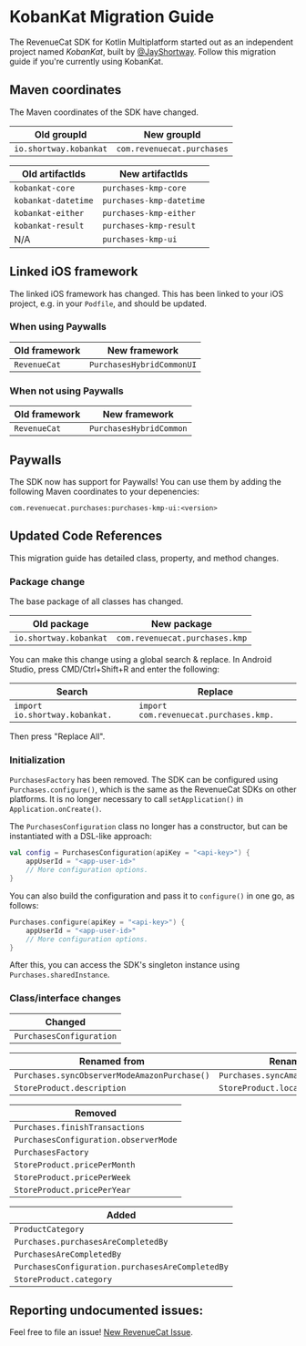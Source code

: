 # KobanKat Migration Guide
The RevenueCat SDK for Kotlin Multiplatform started out as an independent project named _KobanKat_, built by [@JayShortway](https://github.com/JayShortway). Follow this migration guide if you're currently using KobanKat.

## Maven coordinates
The Maven coordinates of the SDK have changed. 

| Old groupId            | New groupId                |
|------------------------|----------------------------|
| `io.shortway.kobankat` | `com.revenuecat.purchases` |

| Old artifactIds     | New artifactIds          |
|---------------------|--------------------------|
| `kobankat-core`     | `purchases-kmp-core`     |
| `kobankat-datetime` | `purchases-kmp-datetime` |
| `kobankat-either`   | `purchases-kmp-either`   |
| `kobankat-result`   | `purchases-kmp-result`   |
| N/A                 | `purchases-kmp-ui`       |


## Linked iOS framework
The linked iOS framework has changed. This has been linked to your iOS project, e.g. in  your `Podfile`, and should be updated.

### When using Paywalls
| Old framework | New framework             |
|---------------|---------------------------|
| `RevenueCat`  | `PurchasesHybridCommonUI` |

### When not using Paywalls
| Old framework | New framework           |
|---------------|-------------------------|
| `RevenueCat`  | `PurchasesHybridCommon` |

## Paywalls
The SDK now has support for Paywalls! You can use them by adding the following Maven coordinates to your depenencies: 

```
com.revenuecat.purchases:purchases-kmp-ui:<version>
```

## Updated Code References
This migration guide has detailed class, property, and method changes.

### Package change
The base package of all classes has changed.

| Old package            | New package                    |
|------------------------|--------------------------------|
| `io.shortway.kobankat` | `com.revenuecat.purchases.kmp` |

You can make this change using a global search & replace. In Android Studio, press CMD/Ctrl+Shift+R and enter the following:

| Search                         | Replace                                |
|--------------------------------|----------------------------------------|
| `import io.shortway.kobankat.` | `import com.revenuecat.purchases.kmp.` |

Then press "Replace All". 

### Initialization
`PurchasesFactory` has been removed. The SDK can be configured using `Purchases.configure()`, which is the same as the RevenueCat SDKs on other platforms. It is no longer necessary to call `setApplication()` in `Application.onCreate()`. 

The `PurchasesConfiguration` class no longer has a constructor, but can be instantiated with a DSL-like approach:

```kotlin
val config = PurchasesConfiguration(apiKey = "<api-key>") {
    appUserId = "<app-user-id>"
    // More configuration options.
}
```

You can also build the configuration and pass it to `configure()` in one go, as follows:

```kotlin
Purchases.configure(apiKey = "<api-key>") {
    appUserId = "<app-user-id>"
    // More configuration options.
}
```

After this, you can access the SDK's singleton instance using `Purchases.sharedInstance`.

### Class/interface changes

| Changed                             |
|-------------------------------------|
| `PurchasesConfiguration`            |

| Renamed from                                 | Renamed to                          |
|----------------------------------------------|-------------------------------------|
| `Purchases.syncObserverModeAmazonPurchase()` | `Purchases.syncAmazonPurchase()`    |
| `StoreProduct.description`                   | `StoreProduct.localizedDescription` |


| Removed                               |
|---------------------------------------|
| `Purchases.finishTransactions`        |
| `PurchasesConfiguration.observerMode` |
| `PurchasesFactory`                    |
| `StoreProduct.pricePerMonth`          |
| `StoreProduct.pricePerWeek`           |
| `StoreProduct.pricePerYear`           |


| Added                                            |
|--------------------------------------------------|
| `ProductCategory`                                |
| `Purchases.purchasesAreCompletedBy`              |
| `PurchasesAreCompletedBy`                        |
| `PurchasesConfiguration.purchasesAreCompletedBy` |
| `StoreProduct.category`                          |

## Reporting undocumented issues:

Feel free to file an issue! [New RevenueCat Issue](https://github.com/RevenueCat/purchases-kmp/issues/new/).